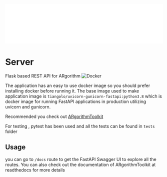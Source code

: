 <img src="header.svg">

# Server
Flask based REST API for ARgorithm
![Docker](https://github.com/ARgorithm/Server/workflows/Docker/badge.svg)

The application has an easy to use docker image so you should prefer installing docker before running it. The base image used to make application image is `tiangolo/uvicorn-gunicorn-fastapi:python3.8` which is docker image for running FastAPI applications in production utilizing uvicorn and gunicorn. 

Recommended you check out [ARgorithmToolkit](https://github.com/ARgorithm/Toolkit)

For testing , pytest has been used and all the tests can be found in `tests` folder

## Usage

you can go to `/docs` route to get the FastAPI Swagger UI to explore all the routes. You can also check out the documentation of ARgorithmToolkit at readthedocs for more details